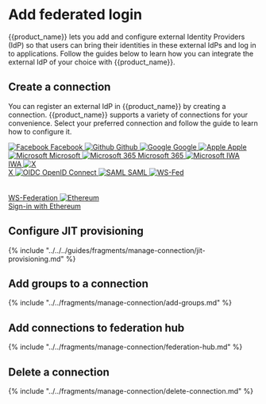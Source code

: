 # Add federated login

{{product_name}} lets you add and configure external Identity Providers (IdP) so that users can bring their identities in these external IdPs and log in to applications. Follow the guides below to learn how you can integrate the external IdP of your choice with {{product_name}}.

## Create a connection

You can register an external IdP in {{product_name}} by creating a connection. {{product_name}} supports a variety of connections for your convenience. Select your preferred connection and follow the guide to learn how to configure it.

<div class="center-all">
  <div class="cards-container">
    <a href="../../../guides/authentication/social-login/add-facebook-login" class="card square">
      <img src="../../../assets/img/logo/facebook-logo.svg" alt="Facebook" />
      <span>Facebook</span>
    </a>
    <a href="../../../guides/authentication/social-login/add-github-login" class="card square">
      <img src="../../../assets/img/logo/github-logo.svg" alt="Github" />
      <span>Github</span>
    </a>
    <a href="../../../guides/authentication/social-login/add-google-login" class="card square">
      <img src="../../../assets/img/logo/google-logo.svg" alt="Google" />
      <span>Google</span>
    </a>
    <a href="{{base_path}}/guides/authentication/social-login/add-apple-login/" class="card square">
      <img src="../../../assets/img/logo/apple-logo.svg" alt="Apple" />
      <span>Apple</span>
    </a>
    <a href="../../../guides/authentication/social-login/add-microsoft-login" class="card square">
      <img src="../../../assets/img/logo/microsoft-logo.svg" alt="Microsoft" />
      <span>Microsoft</span>
    </a>
    <a href="../../../guides/authentication/enterprise-login/add-microsoft-365-login" class="card square">
      <img src="../../../assets/img/logo/microsoft-logo.svg" alt="Microsoft 365" />
      <span>Microsoft 365</span>
    </a>
    <a href="../../../guides/authentication/enterprise-login/add-iwa-login" class="card square">
      <img src="../../../assets/img/logo/microsoft-logo.svg" alt="Microsoft IWA" /></br>
      <span>IWA</span>
    </a>
    <a href="{{base_path}}/guides/authentication/social-login/add-x-login/" class="card square">
      <img src="../../../assets/img/logo/x-logo.svg" alt="X" /></br>
      <span>X</span>
    </a>
    <a href="../../../guides/authentication/standard-based-login/add-oidc-idp-login" class="card square">
      <img src="../../../assets/img/logo/oidc-logo.svg" alt="OIDC" />
      <span>OpenID Connect</span>
    </a>
    <a href="../../../guides/authentication/standard-based-login/add-saml-idp-login" class="card square">
      <img src="../../../assets/img/logo/saml-logo.svg" alt="SAML" />
      <span>SAML</span>
    </a>
    <a href="../../../guides/authentication/standard-based-login/add-ws-federation" class="card square">
      <img src="../../../assets/img/logo/ws-fed.svg" alt="WS-Fed" /></br></br></br>
      <span>WS-Federation</span>
    </a>
    <a href="../../../guides/authentication/decentralized-login/sign-in-with-ethereum" class="card square">
      <img src="../../../assets/img/logo/ethereum.svg" alt="Ethereum" /></br>
      <span>Sign-in with Ethereum</span>
    </a>
  </div>
</div>

## Configure JIT provisioning

{% include "../../../guides/fragments/manage-connection/jit-provisioning.md" %}

## Add groups to a connection

{% include "../../fragments/manage-connection/add-groups.md" %}

## Add connections to federation hub

{% include "../../fragments/manage-connection/federation-hub.md" %}

## Delete a connection

{% include "../../fragments/manage-connection/delete-connection.md" %}